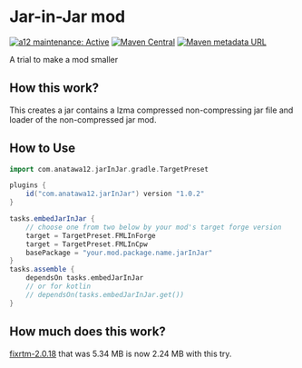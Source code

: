 # Jar-in-Jar mod
[![a12 maintenance: Active](https://api.anatawa12.com/short/a12-active-svg)](https://api.anatawa12.com/short/a12-active-doc)
[![Maven Central](https://img.shields.io/maven-central/v/com.anatawa12.jarInJar/jar-in-jar-creator)](https://search.maven.org/search?q=g:com.anatawa12.jarInJar)
[![Maven metadata URL](https://img.shields.io/maven-metadata/v?label=Gradle%20Plugin%20Portal&logo=gradle&metadataUrl=https%3A%2F%2Fplugins.gradle.org%2Fm2%2Fcom%2Fanatawa12%2FjarInJar%2Fcom.anatawa12.jarInJar.gradle.plugin%2Fmaven-metadata.xml)](https://plugins.gradle.org/plugin/com.anatawa12.jarInJar)

A trial to make a mod smaller

## How this work?

This creates a jar contains a lzma compressed non-compressing jar file and loader of the non-compressed jar mod.

## How to Use 

```groovy
import com.anatawa12.jarInJar.gradle.TargetPreset

plugins {
    id("com.anatawa12.jarInJar") version "1.0.2"
}

tasks.embedJarInJar {
    // choose one from two below by your mod's target forge version 
    target = TargetPreset.FMLInForge
    target = TargetPreset.FMLInCpw
    basePackage = "your.mod.package.name.jarInJar"
}
tasks.assemble {
    dependsOn tasks.embedJarInJar
    // or for kotlin
    // dependsOn(tasks.embedJarInJar.get())
}
```

## How much does this work?

[fixrtm-2.0.18] that was 5.34 MB is now 2.24 MB with this try.

[fixrtm-2.0.18]: https://www.curseforge.com/minecraft/mc-mods/fixrtm/files/3281913
